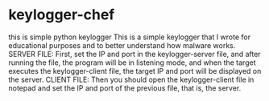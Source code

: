 # keylogger-chef
this is simple python keylogger
This is a simple keylogger that I wrote for educational purposes and to better understand how malware works.
SERVER FILE:
First, set the IP and port in the keylogger-server file, and after running the file, the program will be in listening mode, and when the target executes the keylogger-client file, the target IP and port will be displayed on the server.
CLIENT FILE:
Then you should open the keylogger-client file in notepad and set the IP and port of the previous file, that is, the server.
